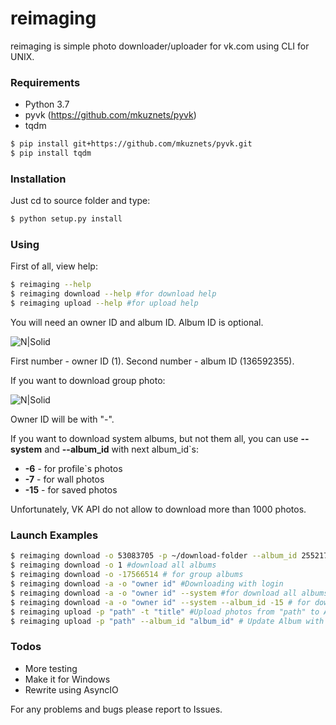 # reimaging
reimaging is simple photo downloader/uploader for vk.com using CLI for UNIX.
### Requirements
- Python 3.7
- pyvk (https://github.com/mkuznets/pyvk)
- tqdm

```sh
$ pip install git+https://github.com/mkuznets/pyvk.git
$ pip install tqdm
```

### Installation
Just cd to source folder and type:
```sh
$ python setup.py install
```

### Using
First of all, view help:
```sh
$ reimaging --help
$ reimaging download --help #for download help
$ reimaging upload --help #for upload help
```
You will need an owner ID and album ID. Album ID is optional.

![N|Solid](https://image.ibb.co/fRpaDo/image.png)

First number - owner ID (1).
Second number - album ID (136592355).

If you want to download group photo:

![N|Solid](https://image.ibb.co/gGoJve/image.png)

Owner ID will be with "-".

If you want to download system albums, but not them all, you can use **--system** and **--album_id** with next album_id`s:
* **-6** - for profile`s photos
* **-7** - for wall photos
* **-15** - for saved photos

Unfortunately, VK API do not allow to download more than 1000 photos.

### Launch Examples
```sh
$ reimaging download -o 53083705 -p ~/download-folder --album_id 255217256 #download single album of owner by ID`s
$ reimaging download -o 1 #download all albums
$ reimaging download -o -17566514 # for group albums
$ reimaging download -a -o "owner id" #Downloading with login
$ reimaging download -a -o "owner id" --system #for download all albums including system albums too.
$ reimaging download -a -o "owner id" --system --album_id -15 # for downloading saved photos album
$ reimaging upload -p "path" -t "title" #Upload photos from "path" to Album with "title"
$ reimaging upload -p "path" --album_id "album_id" # Update Album with "album_id" with photos form "path"
```

### Todos

 - More testing
 - Make it for Windows
 - Rewrite using AsyncIO

For any problems and bugs please report to Issues.
